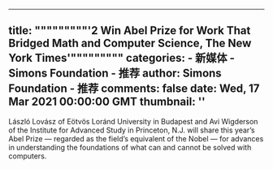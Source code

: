 
---
title: """""""""'2 Win Abel Prize for Work That Bridged Math and Computer Science, The New York Times'"""""""""
categories: 
    - 新媒体
    - Simons Foundation - 推荐
author: Simons Foundation - 推荐
comments: false
date: Wed, 17 Mar 2021 00:00:00 GMT
thumbnail: ''
---

<div>   
<p></p><p>László Lovász of Eötvös Loránd University in Budapest and Avi Wigderson of the Institute for Advanced Study in Princeton, N.J. will share this year’s Abel Prize — regarded as the field’s equivalent of the Nobel — for advances in understanding the foundations of what can and cannot be solved with computers.</p>
<p></p>
            
</div>
            